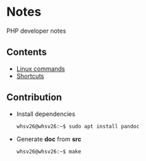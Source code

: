 # Notes
PHP developer notes

## Contents
- [Linux commands](doc/LinuxCommands.md)
- [Shortcuts](doc/Shortcuts.md)

## Contribution

- Install dependencies
  ```console
  whsv26@whsv26:~$ sudo apt install pandoc
  ```

- Generate **doc** from **src**
  ```console
  whsv26@whsv26:~$ make
  ```
